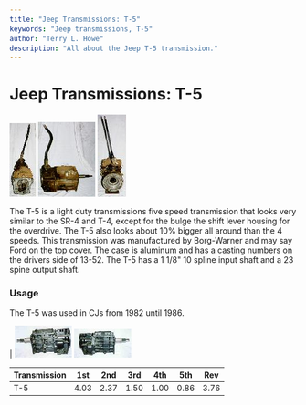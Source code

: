 ```yaml
---
title: "Jeep Transmissions: T-5"
keywords: "Jeep transmissions, T-5"
author: "Terry L. Howe"
description: "All about the Jeep T-5 transmission."
---
```

# Jeep Transmissions: T-5

[![T-5 front](/img/transmission/factory/t501f_.jpg)](/img/transmission/factory/t501f.jpg) [![T-5 side](/img/transmission/factory/t501s_.jpg)](/img/transmission/factory/t501s.jpg) [![T-5 back](/img/transmission/factory/t501b_.jpg)](/img/transmission/factory/t501b.jpg)   

The T-5 is a light duty transmissions five speed transmission that looks very similar to the SR-4 and T-4, except for the bulge the shift lever housing for the overdrive. The T-5 also looks about 10% bigger all around than the 4 speeds. This transmission was manufactured by Borg-Warner and may say Ford on the top cover. The case is aluminum and has a casting numbers on the drivers side of 13-52. The T-5 has a 1 1/8" 10 spline input shaft and a 23 spine output shaft.

### Usage

The T-5 was used in CJs from 1982 until 1986.

| [![T-5 side](/img/transmission/factory/t5ds_.jpg)](/img/transmission/factory/t5ds.jpg) [![T-5 passenger side](/img/transmission/factory/t5ps_.jpg)](/img/transmission/factory/t5ps.jpg)  

| Transmission | 1st  | 2nd  | 3rd  | 4th  | 5th  | Rev  |
|--------------|------|------|------|------|------|------|
| T-5          | 4.03 | 2.37 | 1.50 | 1.00 | 0.86 | 3.76 |